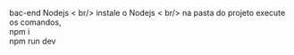 bac-end Nodejs < br/>
instale o Nodejs < br/>
na pasta do projeto execute os comandos,<br/>
npm i <br/>
npm run dev
